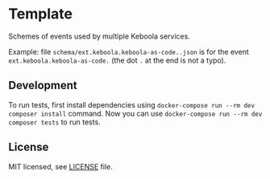 # Template

Schemes of events used by multiple Keboola services.

Example: file `schema/ext.keboola.keboola-as-code..json` is for the event `ext.keboola.keboola-as-code.` (the dot `.` at the end is not a typo).

## Development
To run tests, first install dependencies using `docker-compose run --rm dev composer install` command. Now you can use
`docker-compose run --rm dev composer tests` to run tests.

## License

MIT licensed, see [LICENSE](./LICENSE) file.
